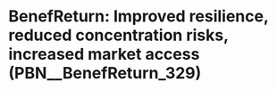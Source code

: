 # BenefReturn: __Improved resilience, reduced concentration risks, increased market access__ (PBN__BenefReturn_329)

